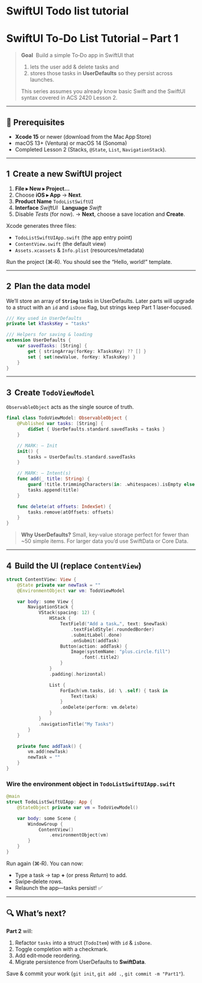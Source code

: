 # SwiftUI Todo list tutorial

# SwiftUI To‑Do List Tutorial – Part 1

> **Goal**  Build a simple To‑Do app in SwiftUI that
>
> 1. lets the user add & delete tasks and
> 2. stores those tasks in **UserDefaults** so they persist across launches.
>
> This series assumes you already know basic Swift and the SwiftUI syntax covered in ACS 2420 Lesson 2.

---

## 🧰 Prerequisites

* **Xcode 15** or newer (download from the Mac App Store)
* macOS 13+ (Ventura) or macOS 14 (Sonoma)
* Completed Lesson 2 (Stacks, `@State`, `List`, `NavigationStack`).

---

## 1  Create a new SwiftUI project

1. **File ▸ New ▸ Project…**
2. Choose **iOS ▸ App** → **Next**.
3. **Product Name** `TodoListSwiftUI`
4. **Interface** *SwiftUI*   **Language** *Swift*
5. Disable *Tests* (for now). → **Next**, choose a save location and **Create**.

Xcode generates three files:

* `TodoListSwiftUIApp.swift` (the app entry point)
* `ContentView.swift` (the default view)
* `Assets.xcassets` & `Info.plist` (resources/metadata)

Run the project (⌘‑R). You should see the “Hello, world!” template.

---

## 2  Plan the data model

We’ll store an array of **`String`** tasks in UserDefaults. Later parts will upgrade to a struct with an `id` and `isDone` flag, but strings keep Part 1 laser‑focused.

```swift
/// Key used in UserDefaults
private let kTasksKey = "tasks"

/// Helpers for saving & loading
extension UserDefaults {
    var savedTasks: [String] {
        get { stringArray(forKey: kTasksKey) ?? [] }
        set { set(newValue, forKey: kTasksKey) }
    }
}
```

---

## 3  Create `TodoViewModel`

`ObservableObject` acts as the single source of truth.

```swift
final class TodoViewModel: ObservableObject {
    @Published var tasks: [String] {
        didSet { UserDefaults.standard.savedTasks = tasks }
    }

    // MARK: – Init
    init() {
        tasks = UserDefaults.standard.savedTasks
    }

    // MARK: – Intent(s)
    func add(_ title: String) {
        guard !title.trimmingCharacters(in: .whitespaces).isEmpty else { return }
        tasks.append(title)
    }

    func delete(at offsets: IndexSet) {
        tasks.remove(atOffsets: offsets)
    }
}
```

> **Why UserDefaults?** Small, key‑value storage perfect for fewer than \~50 simple items. For larger data you’d use SwiftData or Core Data.

---

## 4  Build the UI (replace `ContentView`)

```swift
struct ContentView: View {
    @State private var newTask = ""
    @EnvironmentObject var vm: TodoViewModel

    var body: some View {
        NavigationStack {
            VStack(spacing: 12) {
                HStack {
                    TextField("Add a task…", text: $newTask)
                        .textFieldStyle(.roundedBorder)
                        .submitLabel(.done)
                        .onSubmit(addTask)
                    Button(action: addTask) {
                        Image(systemName: "plus.circle.fill")
                            .font(.title2)
                    }
                }
                .padding(.horizontal)

                List {
                    ForEach(vm.tasks, id: \ .self) { task in
                        Text(task)
                    }
                    .onDelete(perform: vm.delete)
                }
            }
            .navigationTitle("My Tasks")
        }
    }

    private func addTask() {
        vm.add(newTask)
        newTask = ""
    }
}
```

### Wire the environment object in `TodoListSwiftUIApp.swift`

```swift
@main
struct TodoListSwiftUIApp: App {
    @StateObject private var vm = TodoViewModel()

    var body: some Scene {
        WindowGroup {
            ContentView()
                .environmentObject(vm)
        }
    }
}
```

Run again (⌘‑R). You can now:

* Type a task → tap **+** (or press *Return*) to add.
* Swipe‑delete rows.
* Relaunch the app—tasks persist! ✅

---

## 🔍 What’s next?

**Part 2** will:

1. Refactor `tasks` into a struct (`TodoItem`) with `id` & `isDone`.
2. Toggle completion with a checkmark.
3. Add edit‑mode reordering.
4. Migrate persistence from UserDefaults to **SwiftData**.

Save & commit your work (`git init`, `git add .`, `git commit -m "Part1"`).
